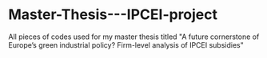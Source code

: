 # Master-Thesis---IPCEI-project
All pieces of codes used for my master thesis titled "A future cornerstone of Europe’s green industrial policy? Firm-level analysis of IPCEI subsidies"
